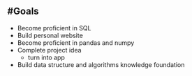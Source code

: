 #Goals
---
- Become proficient in SQL
- Build personal website
- Become proficient in pandas and numpy
- Complete project idea
    - turn into app
- Build data structure and algorithms knowledge foundation

